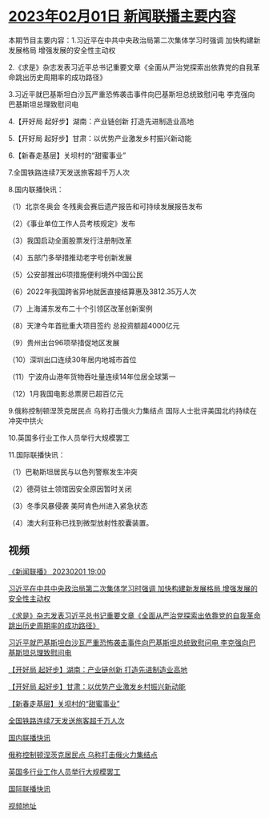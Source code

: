 # [2023年02月01日 新闻联播主要内容](https://tv.cctv.com/lm/xwlb/day/20230201.shtml)

本期节目主要内容：1.习近平在中共中央政治局第二次集体学习时强调 加快构建新发展格局 增强发展的安全性主动权

2.《求是》杂志发表习近平总书记重要文章《全面从严治党探索出依靠党的自我革命跳出历史周期率的成功路径》

3.习近平就巴基斯坦白沙瓦严重恐怖袭击事件向巴基斯坦总统致慰问电 李克强向巴基斯坦总理致慰问电

4.【开好局 起好步】湖南：产业链创新 打造先进制造业高地

5.【开好局 起好步】甘肃：以优势产业激发乡村振兴新动能

6.【新春走基层】关坝村的“甜蜜事业”

7.全国铁路连续7天发送旅客超千万人次

8.国内联播快讯：

（1）北京冬奥会 冬残奥会赛后遗产报告和可持续发展报告发布

（2）《事业单位工作人员考核规定》发布

（3）我国启动全面股票发行注册制改革

（4）五部门多举措推动老字号创新发展

（5）公安部推出6项措施便利境外中国公民

（6）2022年我国跨省异地就医直接结算惠及3812.35万人次

（7）上海浦东发布二十个引领区改革创新案例

（8）天津今年首批重大项目签约 总投资额超4000亿元

（9）贵州出台96项举措促地区发展

（10）深圳出口连续30年居内地城市首位

（11）宁波舟山港年货物吞吐量连续14年位居全球第一

（12）1月我国电影总票房已超百亿元

9.俄称控制顿涅茨克居民点 乌称打击俄火力集结点 国际人士批评美国北约持续在冲突中拱火

10.英国多行业工作人员举行大规模罢工

11.国际联播快讯：

（1）巴勒斯坦居民与以色列警察发生冲突

（2）德荷驻土领馆因安全原因暂时关闭

（3）冬季风暴侵袭 美阿肯色州进入紧急状态

（4）澳大利亚称已找到微型放射性胶囊装置。

## 视频

[《新闻联播》 20230201 19:00](https://tv.cctv.com/2023/02/01/VIDEDR5LD7xCUIIbAkfjTUCq230201.shtml)

[习近平在中共中央政治局第二次集体学习时强调 加快构建新发展格局 增强发展的安全性主动权](https://tv.cctv.com/2023/02/01/VIDE69iFu3TJS0cDMg6spAsf230201.shtml)

[《求是》杂志发表习近平总书记重要文章《全面从严治党探索出依靠党的自我革命跳出历史周期率的成功路径》](https://tv.cctv.com/2023/02/01/VIDEbmeoYwXhjp7nzjuHDLdH230201.shtml)

[习近平就巴基斯坦白沙瓦严重恐怖袭击事件向巴基斯坦总统致慰问电 李克强向巴基斯坦总理致慰问电](https://tv.cctv.com/2023/02/01/VIDE95Zs3MGBsw5Dug0bML2e230201.shtml)

[【开好局 起好步】湖南：产业链创新 打造先进制造业高地](https://tv.cctv.com/2023/02/01/VIDEfUZPwn1W1PakjH4FOpxS230201.shtml)

[【开好局 起好步】甘肃：以优势产业激发乡村振兴新动能](https://tv.cctv.com/2023/02/01/VIDEI7vkkFLQosO9RA2U2Qlh230201.shtml)

[【新春走基层】关坝村的“甜蜜事业”](https://tv.cctv.com/2023/02/01/VIDEsnYnEX00QvNTulqRjwMU230201.shtml)

[全国铁路连续7天发送旅客超千万人次](https://tv.cctv.com/2023/02/01/VIDESGfIaNlpkJNMrcIhxDvo230201.shtml)

[国内联播快讯](https://tv.cctv.com/2023/02/01/VIDEzgH6WuFMvVn9LaTsC5mN230201.shtml)

[俄称控制顿涅茨克居民点 乌称打击俄火力集结点](https://tv.cctv.com/2023/02/01/VIDEhX7dpsRGhCk0Y2jkQGAB230201.shtml)

[英国多行业工作人员举行大规模罢工](https://tv.cctv.com/2023/02/01/VIDEaOQLbAa9CHF34U4smPos230201.shtml)

[国际联播快讯](https://tv.cctv.com/2023/02/01/VIDETDB8nCPowFUhxNXKjJHV230201.shtml)

[视频地址](https://tv.cctv.com/lm/xwlb/day/20230201.shtml) 

